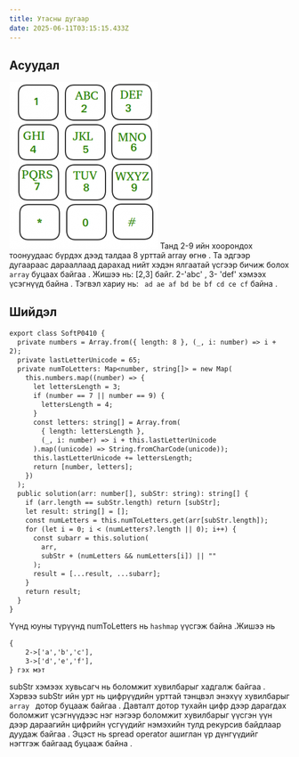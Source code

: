 ```yaml
---
title: Утасны дугаар
date: 2025-06-11T03:15:15.433Z
---
```


## Асуудал

![Утасны дугаар](image.png)
Танд 2-9 ийн хоорондох тоонуудаас бүрдэх дээд талдаа 8 урттай array өгнө . Та эдгээр дугаараас дарааллаад дарахад нийт хэдэн ялгаатай үсгээр бичиж болох `array` буцаах байгаа .
Жишээ нь: [2,3] байг. 2-'abc' , 3- 'def' хэмээх үсэгнүүд байна . Тэгвэл хариу нь: ` ad ae af bd be bf cd ce cf` байна .

## Шийдэл

```
export class SoftP0410 {
  private numbers = Array.from({ length: 8 }, (_, i: number) => i + 2);
  private lastLetterUnicode = 65;
  private numToLetters: Map<number, string[]> = new Map(
    this.numbers.map((number) => {
      let lettersLength = 3;
      if (number == 7 || number == 9) {
        lettersLength = 4;
      }
      const letters: string[] = Array.from(
        { length: lettersLength },
        (_, i: number) => i + this.lastLetterUnicode
      ).map((unicode) => String.fromCharCode(unicode));
      this.lastLetterUnicode += lettersLength;
      return [number, letters];
    })
  );
  public solution(arr: number[], subStr: string): string[] {
    if (arr.length == subStr.length) return [subStr];
    let result: string[] = [];
    const numLetters = this.numToLetters.get(arr[subStr.length]);
    for (let i = 0; i < (numLetters?.length || 0); i++) {
      const subarr = this.solution(
        arr,
        subStr + (numLetters && numLetters[i]) || ""
      );
      result = [...result, ...subarr];
    }
    return result;
  }
}
```

Үүнд юуны түрүүнд numToLetters нь `hashmap` үүсгэж байна .Жишээ нь

```
{
    2->['a','b','c'],
    3->['d','e','f'],
} гэх мэт

```

subStr хэмээх хувьсагч нь боломжит хувилбарыг хадгалж байгаа . Хэрвээ subStr ийн урт нь цифрүүдийн урттай тэнцвэл энэхүү хувилбарыг `array ` дотор буцааж байгаа . Давталт дотор тухайн цифр дээр дарагдах боломжит үсэгнүүдээс нэг нэгээр боломжит хувилбарыг үүсгэн үүн дээр дараагийн цифрийн үсгүүдийг нэмэхийн тулд рекурсив байдлаар дуудаж байгаа . Эцэст нь spread operator ашиглан үр дүнгүүдийг нэгтгэж байгаад буцааж байна .
